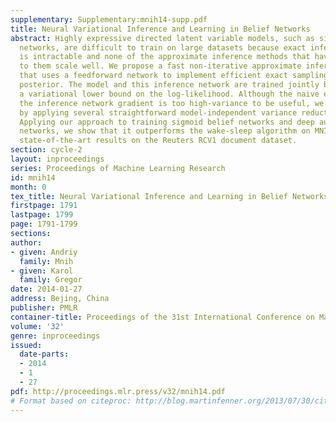```yaml
---
supplementary: Supplementary:mnih14-supp.pdf
title: Neural Variational Inference and Learning in Belief Networks
abstract: Highly expressive directed latent variable models, such as sigmoid belief
  networks, are difficult to train on large datasets because exact inference in them
  is intractable and none of the approximate inference methods that have been applied
  to them scale well. We propose a fast non-iterative approximate inference method
  that uses a feedforward network to implement efficient exact sampling from the variational
  posterior. The model and this inference network are trained jointly by maximizing
  a variational lower bound on the log-likelihood. Although the naive estimator of
  the inference network gradient is too high-variance to be useful, we make it practical
  by applying several straightforward model-independent variance reduction techniques.
  Applying our approach to training sigmoid belief networks and deep autoregressive
  networks, we show that it outperforms the wake-sleep algorithm on MNIST and achieves
  state-of-the-art results on the Reuters RCV1 document dataset.
section: cycle-2
layout: inproceedings
series: Proceedings of Machine Learning Research
id: mnih14
month: 0
tex_title: Neural Variational Inference and Learning in Belief Networks
firstpage: 1791
lastpage: 1799
page: 1791-1799
sections: 
author:
- given: Andriy
  family: Mnih
- given: Karol
  family: Gregor
date: 2014-01-27
address: Bejing, China
publisher: PMLR
container-title: Proceedings of the 31st International Conference on Machine Learning
volume: '32'
genre: inproceedings
issued:
  date-parts:
  - 2014
  - 1
  - 27
pdf: http://proceedings.mlr.press/v32/mnih14.pdf
# Format based on citeproc: http://blog.martinfenner.org/2013/07/30/citeproc-yaml-for-bibliographies/
---
```


